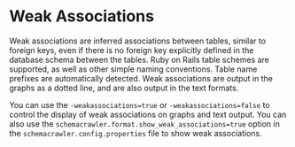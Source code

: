 # Weak Associations

Weak associations are inferred associations between tables, similar to foreign keys, 
even if there is no foreign key explicitly defined in the database schema between the 
tables. Ruby on Rails table schemes are supported, as well as other simple naming 
conventions. Table name prefixes are automatically detected. Weak associations are 
output in the graphs as a dotted line, and are also output in the text formats.

You can use the `-weakassociations=true` or `-weakassociations=false` to control the 
display of weak associations on graphs and text output. You can also use the 
`schemacrawler.format.show_weak_associations=true` option in the 
`schemacrawler.config.properties` file to show weak associations.
